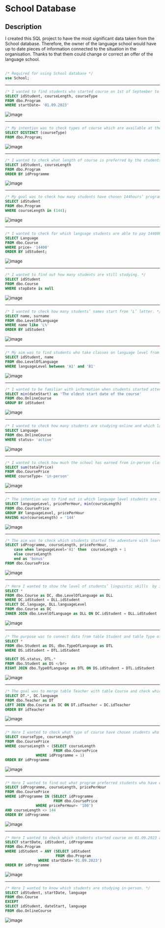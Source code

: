 # School Database
## Description
I created this SQL project to have the most significant data taken from the School database. Therefore, the owner of the language school would have up to date pieces of information connected to the situation in the organisation. Thanks to that them could change or correct an offer of the language school.
</br>
</br>
```sql
/* Required for using School database */
use School;
```
___
```sql
/* I wanted to find students who started course on 1st of September to know what type of course and its length they chose. */
SELECT idStudent, courseLength, courseType
FROM dbo.Program
WHERE startDate= '01.09.2023'
```
![image](https://github.com/user-attachments/assets/c4e94a78-4513-4a6d-86c6-9521122e47e5)
___
```sql
/* My intention was to check types of course which are available at the school. */
SELECT DISTINCT (courseType)
FROM dbo.Program;
```
![image](https://github.com/user-attachments/assets/d89a66e2-fdf5-47ef-8a70-5bc927e1f219)
___
```sql
/* I wanted to check what length of course is preferred by the students. */
SELECT idStudent, courseLength
FROM dbo.Program
ORDER BY idProgramme
```
![image](https://github.com/user-attachments/assets/50cce243-3b65-4f8b-9bd6-c622272851b2)
___
```sql
/* My goal was to check how many students have chosen 144hours’ programme. */
SELECT idStudent
FROM dbo.Program
WHERE courseLength in (144);
````
![image](https://github.com/user-attachments/assets/7e3e331a-acc6-4543-a6fb-953d486b65d3)
___
```sql
/* I wanted to check for which language students are able to pay 14400PLN. */
SELECT Language
FROM dbo.Course
WHERE price= '14400'
ORDER BY idStudent;
```
![image](https://github.com/user-attachments/assets/bee3ab56-c018-4fae-bfdd-1c4fd1f84123)
___
```sql
/* I wanted to find out how many students are still studying. */
SELECT idStudent
FROM dbo.Course
WHERE stopDate is null
```
![image](https://github.com/user-attachments/assets/9d5b6e36-e174-4c6a-8946-7caad1b35e32)
___
```sql
/* I wanted to check how many students’ names start from ‘L’ letter. */
SELECT name, surname
FROM dbo.LevelOfLanguage
WHERE name like 'L%'
ORDER BY idStudent
```
![image](https://github.com/user-attachments/assets/eccb01f4-1681-41cc-811f-3698bd9408f1)
___
```sql
/* My aim was to find students who take classes on language level from A1 to B1. */
SELECT idStudent, name
FROM dbo.LevelOfLanguage
WHERE languageLevel between 'A1' and 'B1'
```
![image](https://github.com/user-attachments/assets/c3a5a609-d9a7-4922-8e18-ba3bc069b42c)
___
```sql
/* I wanted to be familiar with information when students started attending classes at school. */
SELECT min(dateStart) as 'The eldest start date of the course'
FROM dbo.OnlineCourse
GROUP BY idStudent
```
![image](https://github.com/user-attachments/assets/39bf9fe7-3fef-47a4-8cf3-7815dcdf3379)
___
```sql
/* I wanted to check how many students are studying online and which language they chose. */
SELECT Language
FROM dbo.OnlineCourse
WHERE status= 'active'
```
![image](https://github.com/user-attachments/assets/14e78db2-773f-496e-b052-3bb1adc51135)
___
```sql
/* I wanted to check how much the school has earned from in-person classes. */
SELECT sum(totalPrice)
FROM dbo.CoursePrice
WHERE courseType= 'in-person'
```
![image](https://github.com/user-attachments/assets/d7085b34-0a56-4884-a2c2-491f4f3caf45)
___
```sql
/* The intention was to find out in which language level students are interested in, if they choose the longest course and how much they are able to pay for it per hour. */
SELECT languageLevel, pricePerHour, min(courseLength)
FROM dbo.CoursePrice
GROUP BY languageLevel, pricePerHour
HAVING min(courseLength) = '144'
```
![image](https://github.com/user-attachments/assets/7ee9fe14-cef1-4649-9597-40de98df11c7)
___
```sql
/* The aim was to check which students started the adventure with learning a foreign language, to give them one hour of course for free, in a form of bonus. */
SELECT idProgramme, courseLength, pricePerHour,
    case when languageLevel='A1' then  courseLength + 1
	else courseLength
	end as 'bonus'
FROM dbo.CoursePrice
```
![image](https://github.com/user-attachments/assets/d0d45682-78bd-4470-b53f-a8305e81ea63)
___
```sql
/* Here I wanted to show the level of students’ linguistic skills  by introducing the common part of two tables, Course and Level of language. */
SELECT *
FROM dbo.Course as DC, dbo.LevelOfLanguage as DLL
WHERE DC.idStudent = DLL.idStudent
SELECT DC.language, DLL.languageLevel
FROM dbo.Course as DC
INNER JOIN dbo.LevelOfLanguage as DLL ON DC.idStudent = DLL.idStudent
```
![image](https://github.com/user-attachments/assets/826a0ba8-8797-42fa-8d75-fad9f3cea4e0)
___
```sql
/* The purpose was to connect data from table Student and table Type of language and have student’s status, type of course and surname combined in one results' table. */
SELECT *
FROM dbo.Student as DS, dbo.TypeOfLanguage as DTL
WHERE DS.idStudent = DTL.idStudent

SELECT DS.status, DTL.*
FROM dbo.Student as DS </br>
RIGHT JOIN dbo.TypeOfLanguage as DTL ON DS.idStudent = DTL.idStudent
```
![image](https://github.com/user-attachments/assets/30c9ed97-502b-4a18-89ca-a0b31e33feb9)
___
```sql
/* The goal was to merge table Teacher with table Course and check which language teach each teacher. */
SELECT DT.*, DC.language
FROM dbo.Teacher as DT
LEFT JOIN dbo.Course as DC ON DT.idTeacher = DC.idTeacher
ORDER BY idTeacher
```
![image](https://github.com/user-attachments/assets/9e299e61-dd7d-4c30-aa98-766b36b20777)
___
```sql
/* Here I wanted to check what type of course have chosen students who preferred 72hours course. */
SELECT courseType, courseLength
FROM dbo.CoursePrice
WHERE courseLength < (SELECT courseLength
                      FROM dbo.CoursePrice
		      WHERE idProgramme = 1)
ORDER BY idProgramme
```
![image](https://github.com/user-attachments/assets/7ab55bb2-0cbd-4b2e-97b5-9ba55094963e)
___
```sql
/* Here I wanted to find out what program preferred students who have chosen 72hours course with price per hour equal to 100. */
SELECT idProgramme, courseLength, pricePerHour
FROM dbo.CoursePrice
WHERE idProgramme IN (SELECT idProgramme
                      FROM dbo.CoursePrice
		      WHERE pricePerHour= '100')
AND courseLength <> 144
ORDER BY idProgramme
```
![image](https://github.com/user-attachments/assets/dd0751f7-e5aa-40c5-8225-95b2c1c6d8b2)
___
```sql
/* Here I wanted to check which students started course on 01.09.2023 and the programme they chose. */
SELECT startDate, idStudent, idProgramme
FROM dbo.Program
WHERE idStudent = ANY (SELECT idStudent
                       FROM dbo.Program
		       WHERE startDate='01.09.2023')
ORDER BY idProgramme
```
![image](https://github.com/user-attachments/assets/2025517d-355b-478a-b0cf-eb604f4ff0bd)
___
```sql
/* Here I wanted to know which students are studying in-person. */
SELECT idStudent, startDate, language
FROM dbo.Course
EXCEPT
SELECT idStudent, dateStart, language
FROM dbo.OnlineCourse
```
![image](https://github.com/user-attachments/assets/7b396caf-5c56-4814-a950-4fe57d07d493)
